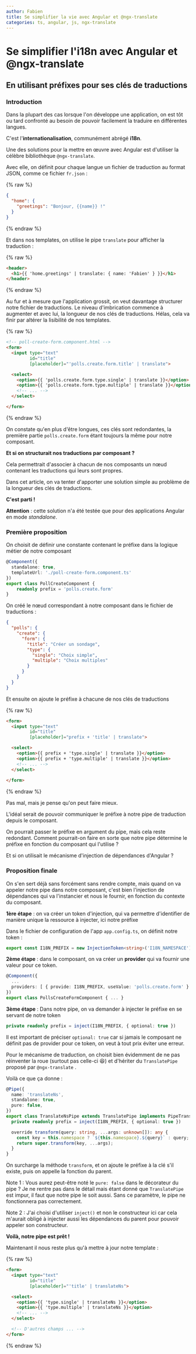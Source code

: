 ```yaml
---
author: Fabien
title: Se simplifier la vie avec Angular et @ngx-translate
categories: ts, angular, js, ngx-translate
---
```


# Se simplifier l'i18n avec Angular et @ngx-translate

## En utilisant préfixes pour ses clés de traductions

### Introduction

Dans la plupart des cas lorsque l'on développe une application, on est tôt ou tard confronté au besoin de pouvoir facilement la traduire en différentes langues.

C'est l'**internationalisation**, communément abrégé **i18n**.

Une des solutions pour la mettre en œuvre avec Angular est d'utiliser la célèbre bibliothèque `@ngx-translate`.

Avec elle, on définit pour chaque langue un fichier de traduction au format JSON, comme ce fichier `fr.json` :

{% raw %}
```json
{
  "home": {
    "greetings": "Bonjour, {{name}} !"
  }
}
```
{% endraw %}

Et dans nos templates, on utilise le pipe `translate` pour afficher la traduction :

{% raw %}
```html
<header>
  <h1>{{ 'home.greetings' | translate: { name: 'Fabien' } }}</h1>
</header>
```
{% endraw %}

Au fur et à mesure que l'application grossit, on veut davantage structurer notre fichier de traductions. Le niveau d'imbrication commence à augmenter et avec lui, la longueur de nos clés de traductions. Hélas, cela va finir par altérer la lisibilité de nos templates.

{% raw %}
```html
<!-- poll-create-form.component.html -->
<form>
  <input type="text"
         id="title"
         [placeholder]="'polls.create.form.title' | translate">

  <select>
    <option>{{ 'polls.create.form.type.single' | translate }}</option>
    <option>{{ 'polls.create.form.type.multiple' | translate }}</option>
    <!-- ... -->
  </select>

</form>
```
{% endraw %}

On constate qu'en plus d'être longues, ces clés sont redondantes, la première partie `polls.create.form` étant toujours la même pour notre composant.

**Et si on structurait nos traductions par composant ?**

Cela permettrait d'associer à chacun de nos composants un nœud contenant les traductions qui leurs sont propres.

Dans cet article, on va tenter d'apporter une solution simple au problème de la longueur des clés de traductions.

**C'est parti !**

**Attention** : cette solution n'a été testée que pour des applications Angular en mode *standalone*.

### Première proposition

On choisit de définir une constante contenant le préfixe dans la logique métier de notre composant

```ts
@Component({
  standalone: true,
  templateUrl: './poll-create-form.component.ts'
})
export class PollCreateComponent {
    readonly prefix = 'polls.create.form'
}
```

On créé le nœud correspondant à notre composant dans le fichier de traductions :

```json
{
  "polls": {
    "create": {
      "form": {
        "title": "Créer un sondage",
        "type": {
          "single": "Choix simple",
          "multiple": "Choix multiples"
        }
      }
    }
  }
}
```

Et ensuite on ajoute le préfixe à chacune de nos clés de traductions

{% raw %}
```html
<form>
  <input type="text"
         id="title"
         [placeholder]="prefix + 'title' | translate">

  <select>
    <option>{{ prefix + 'type.single' | translate }}</option>
    <option>{{ prefix + 'type.multiple' | translate }}</option>
    <!-- ... -->
  </select>
    
</form>
```
{% endraw %}

Pas mal, mais je pense qu'on peut faire mieux.

L'idéal serait de pouvoir communiquer le préfixe à notre pipe de traduction depuis le composant.

On pourrait passer le préfixe en argument du pipe, mais cela reste redondant. Comment pourrait-on faire en sorte que notre pipe détermine le préfixe en fonction du composant qui l'utilise ?

Et si on utilisait le mécanisme d'injection de dépendances d'Angular ?

### Proposition finale

On s'en sert déjà sans forcément sans rendre compte, mais quand on va appeler notre pipe dans notre composant, c'est bien l'injection de dépendances qui va l'instancier et nous le fournir, en fonction du contexte du composant.

**1ère étape** : on va créer un token d'injection, qui va permettre d'identifier de manière unique la ressource à injecter, ici notre préfixe

Dans le fichier de configuration de l'app `app.config.ts`, on définit notre token :

```ts
export const I18N_PREFIX = new InjectionToken<string>('I18N_NAMESPACE')
```

**2ème étape** : dans le composant, on va créer un **provider** qui va fournir une valeur pour ce token.

```ts
@Component({
  ...
  providers: [ { provide: I18N_PREFIX, useValue: 'polls.create.form' } ]
})
export class PollsCreateFormComponent { ... }
```

**3ème étape** : Dans notre pipe, on va demander à injecter le préfixe en se servant de notre token

```ts
private readonly prefix = inject(I18N_PREFIX, { optional: true })
```

Il est important de préciser `optional: true` car si jamais le composant ne définit pas de provider pour ce token, on veut à tout prix éviter une erreur.

Pour le mécanisme de traduction, on choisit bien évidemment de ne pas réinventer la roue (surtout pas celle-ci 😆) et d'hériter du `TranslatePipe` proposé par `@ngx-translate` .

Voilà ce que ça donne :

```ts
@Pipe({
  name: 'translateNs',
  standalone: true,
  pure: false,
})
export class TranslateNsPipe extends TranslatePipe implements PipeTransform {
  private readonly prefix = inject(I18N_PREFIX, { optional: true })

  override transform(query: string, ...args: unknown[]): any {
    const key = this.namespace ? `${this.namespace}.${query}` : query;
    return super.transform(key, ...args);
  }
}
```

On surcharge la méthode `transform`, et on ajoute le préfixe à la clé s'il existe, puis on appelle la fonction du parent.

Note 1 : Vous aurez peut-être noté le `pure: false` dans le décorateur du pipe ? Je ne rentre pas dans le détail mais étant donné que `TranslatePipe` est impur, il faut que notre pipe le soit aussi. Sans ce paramètre, le pipe ne fonctionnera pas correctement.

Note 2 : J'ai choisi d'utiliser `inject()` et non le constructeur ici car cela m'aurait obligé à injecter aussi les dépendances du parent pour pouvoir appeler son constructeur.

**Voilà, notre pipe est prêt !**

Maintenant il nous reste plus qu'à mettre à jour notre template  :

{% raw %}
```html
<form>
  <input type="text"
         id="title"
         [placeholder]="'title' | translateNs">

  <select>
    <option>{{ 'type.single' | translateNs }}</option>
    <option>{{ 'type.multiple' | translateNs }}</option>
    <!-- ... -->
  </select>

  <!-- D'autres champs ... -->
</form>
```
{% endraw %}

